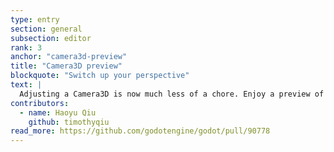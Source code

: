 ```yaml
---
type: entry
section: general
subsection: editor
rank: 3
anchor: "camera3d-preview"
title: "Camera3D preview"
blockquote: "Switch up your perspective"
text: |
  Adjusting a Camera3D is now much less of a chore. Enjoy a preview of its capture directly in the inspector, without having to open another viewport or switching back and forth anymore.
contributors:
  - name: Haoyu Qiu
    github: timothyqiu
read_more: https://github.com/godotengine/godot/pull/90778
---
```


